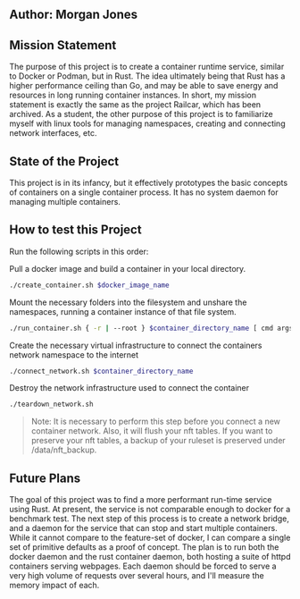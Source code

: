 ## Author: Morgan Jones

## Mission Statement
The purpose of this project is to create a container runtime service, similar to Docker or Podman, but in Rust. The idea ultimately being that Rust has a higher performance ceiling than Go, and may be able to save energy and resources in long running container instances. In short, my mission statement is exactly the same as the project Railcar, which has been archived. As a student, the other purpose of this project is to familiarize myself with linux tools for managing namespaces, creating and connecting network interfaces, etc.

## State of the Project
This project is in its infancy, but it effectively prototypes the basic concepts of containers on a single container process. It has no system daemon for managing multiple containers.

## How to test this Project
Run the following scripts in this order:

Pull a docker image and build a container in your local directory.
```bash
./create_container.sh $docker_image_name
```

Mount the necessary folders into the filesystem and unshare the namespaces, running a container instance of that file system.
```bash
./run_container.sh { -r | --root } $container_directory_name [ cmd args.. ]
```

Create the necessary virtual infrastructure to connect the containers network namespace to the internet
```bash
./connect_network.sh $container_directory_name
``` 

Destroy the network infrastructure used to connect the container
```bash
./teardown_network.sh
```

> Note: It is necessary to perform this step before you connect a new container network. Also, it will flush your nft tables. If you want to preserve your nft tables, a backup of your ruleset is preserved under /data/nft_backup.

## Future Plans
The goal of this project was to find a more performant run-time service using Rust. At present, the service is not comparable enough to docker for a benchmark test. The next step of this process is to create a network bridge, and a daemon for the service that can stop and start multiple containers. While it cannot compare to the feature-set of docker, I can compare a single set of primitive defaults as a proof of concept. The plan is to run both the docker daemon and the rust container daemon, both hosting a suite of httpd containers serving webpages. Each daemon should be forced to serve a very high volume of requests over several hours, and I'll measure the memory impact of each.
